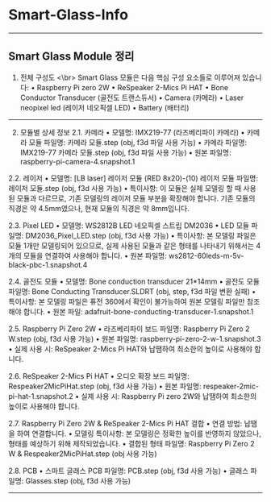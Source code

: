 # Smart-Glass-Info

--------------------------------------------------------------------------------
## Smart Glass Module 정리
1. 전체 구성도 <\br>
Smart Glass 모듈은 다음 핵심 구성 요소들로 이루어져 있습니다:
• Raspberry Pi zero 2W
• ReSpeaker 2-Mics Pi HAT
• Bone Conductor Transducer (골전도 트랜스듀서)
• Camera (카메라)
• Laser neopixel led (레이저 네오픽셀 LED)
• Battery (배터리)

--------------------------------------------------------------------------------
2. 모듈별 상세 정보
2.1. 카메라
• 모델명: IMX219-77 (라즈베리파이 카메라)
• 카메라 모듈 파일명: 카메라 모듈.step (obj, f3d 파일 사용 가능)
• 카메라 파일명: IMX219-77 카메라 모듈.step (obj, f3d 파일 사용 가능)
• 원본 파일명: raspberry-pi-camera-4.snapshot.1

2.2. 레이저
• 모델명: [LB laser] 레이저 모듈 (RED 8x20)-(10)
레이저 모듈 파일명: 레이저 모듈.step (obj, f3d 사용 가능)
• 특이사항: 이 모듈은 실제 모델링 할 때 사용된 모듈과 다르므로, 기존 모델링의 레이저 모듈 부분을 확장해야 합니다. 기존 모듈의 직경은 약 4.5mm였으나, 현재 모듈의 직경은 약 8mm입니다.

2.3. Pixel LED
• 모델명: WS2812B LED 네오픽셀 스트립 DM2036
• LED 모듈 파일명: DM2036_Pixel_LED.step (obj, f3d 사용 가능)
• 특이사항: 본 모델링 파일은 모듈 1개만 모델링되어 있으므로, 실제 사용된 모듈과 같은 형태를 나타내기 위해서는 4개의 모듈을 연결하여 사용해야 합니다.
• 원본 파일명: ws2812-60leds-m-5v-black-pbc-1.snapshot.4

2.4. 골전도 모듈
• 모델명: Bone conduction transducer 21*14mm
• 골전도 모듈 파일명: Bone Conducting Transducer.SLDRT (obj, step, f3d 파일 변환 실패)
• 특이사항: 본 모델링 파일은 퓨전 360에서 확인이 불가능하여 원본 모델링 파일만 참조해야 합니다.
• 원본 파일: adafruit-bone-conducting-transducer-1.snapshot.1

2.5. Raspberry Pi Zero 2W
• 라즈베리파이 보드 파일명: Raspberry Pi Zero 2 W.step (obj, f3d 사용 가능)
• 원본 파일명: raspberry-pi-zero-2-w-1.snapshot.3
• 실제 사용 시: ReSpeaker 2-Mics Pi HAT와 납땜하여 최소한의 높이로 사용해야 합니다.

2.6. ReSpeaker 2-Mics Pi HAT
• 오디오 확장 보드 파일명: Respeaker2MicPiHat.step (obj, f3d 사용 가능)
• 원본 파일명: respeaker-2mic-pi-hat-1.snapshot.2
• 실제 사용 시: Raspberry Pi zero 2W와 납땜하여 최소한의 높이로 사용해야 합니다.

2.7. Raspberry Pi Zero 2W & ReSpeaker 2-Mics Pi HAT 결합
• 연결 방법: 납땜을 하여 연결합니다.
• 모델링 특이사항: 본 모델링은 정확한 높이를 반영하지 않았으나, 형태를 예상하기 위해 제작되었습니다.
• 결합된 형태 파일명: Raspberry Pi Zero 2 W & Respeaker2MicPiHat.step (obj 사용 가능)

2.8. PCB
• 스마트 글래스 PCB 파일명: PCB.step (obj, f3d 사용 가능)
• 글래스 파일명: Glasses.step (obj, f3d 사용 가능)

--------------------------------------------------------------------------------
